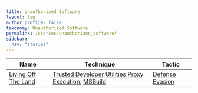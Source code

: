 ```yaml
---
title: Unauthorized Software
layout: tag
author_profile: false
taxonomy: Unauthorized Software
permalink: /stories/unauthorized_software/
sidebar:
  nav: "stories"
---
```


| Name        | Technique   | Tactic       |
| ----------- | ----------- |--------------|
| [Living Off The Land](/stories/living_off_the_land/) | [Trusted Developer Utilities Proxy Execution](/tags/#trusted-developer-utilities-proxy-execution), [MSBuild](/tags/#msbuild) | [Defense Evasion](/tags/#defense-evasion) |